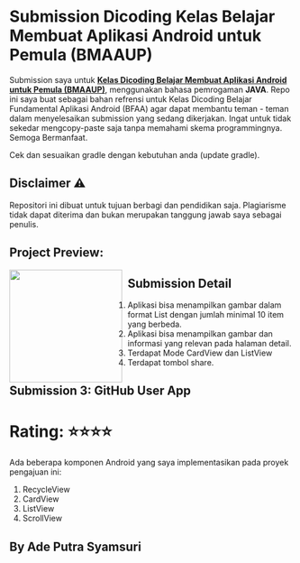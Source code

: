 # Submission Dicoding Kelas Belajar Membuat Aplikasi Android untuk Pemula (BMAAUP)
Submission saya untuk <strong>[Kelas Dicoding Belajar Membuat Aplikasi Android untuk Pemula (BMAAUP)](https://www.dicoding.com/academies/51)</strong>, menggunakan bahasa pemrogaman **JAVA**.
Repo ini saya buat sebagai bahan refrensi untuk Kelas Dicoding Belajar Fundamental Aplikasi Android (BFAA) agar dapat membantu teman - teman dalam menyelesaikan submission yang sedang dikerjakan. Ingat untuk tidak sekedar mengcopy-paste saja tanpa memahami skema programmingnya. Semoga Bermanfaat.

Cek dan sesuaikan gradle dengan kebutuhan anda (update gradle).

## Disclaimer ⚠️
Repositori ini dibuat untuk tujuan berbagi dan pendidikan saja. Plagiarisme tidak dapat diterima dan bukan merupakan tanggung jawab saya sebagai penulis.

## Project Preview:
 <img src=""
     style="float: left; margin-right: 10px;"
     width="200" />

## Submission Detail
1. Aplikasi bisa menampilkan gambar dalam format List dengan jumlah minimal 10 item yang berbeda.
2. Aplikasi bisa menampilkan gambar dan informasi yang relevan pada halaman detail.
3. Terdapat Mode CardView dan ListView
4. Terdapat tombol share.

## Submission 3: GitHub User App
# Rating: ⭐⭐⭐⭐
Ada beberapa komponen Android yang saya implementasikan pada proyek pengajuan ini:
1. RecycleView
2. CardView
3. ListView
4. ScrollView

## By Ade Putra Syamsuri
